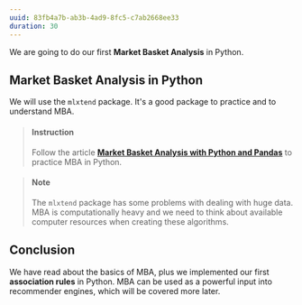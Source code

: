 ```yaml
---
uuid: 83fb4a7b-ab3b-4ad9-8fc5-c7ab2668ee33
duration: 30
---
```


We are going to do our first **Market Basket Analysis** in Python.

## Market Basket Analysis in Python

We will use the `mlxtend` package. It's a good package to practice and to understand MBA.

> #### Instruction
> Follow the article [**Market Basket Analysis with Python and Pandas**](https://pythondata.com/market-basket-analysis-with-python-and-pandas/) to practice MBA in Python.

<!-- -->

> #### Note
> The `mlxtend` package has some problems with dealing with huge data. MBA is computationally heavy and we need to think about available computer resources when creating these algorithms.


## Conclusion

We have read about the basics of MBA, plus we implemented our first **association rules** in Python. MBA can be used as a powerful input into recommender engines, which will be covered more later.
